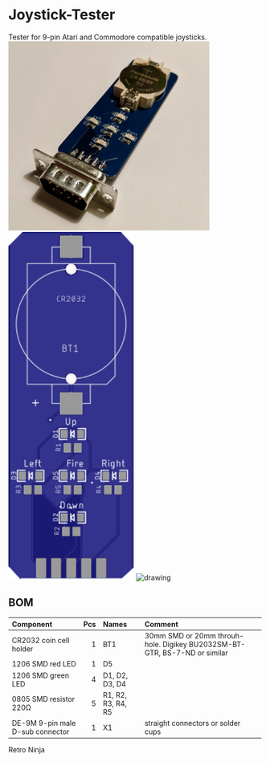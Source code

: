 
# Joystick-Tester
 Tester for 9-pin Atari and Commodore compatible joysticks.
 <img src="images/joysticktester.jpg" alt="drawing" width="400"/> 
 <img src="images/pcb-top.svg" alt="drawing" width="250"/> <img src="images/pcb-bottom.svg" alt="drawing" width="250"/>
 
## BOM
 |Component|Pcs |Names|Comment|
 |:--------|---:|:---|:------|
 | CR2032 coin cell holder | 1 | BT1 | 30mm SMD or 20mm throuh-hole. Digikey BU2032SM-BT-GTR, BS-7-ND or similar|
 | 1206 SMD red LED | 1 | D5 | |
 | 1206 SMD green LED | 4 | D1, D2, D3, D4 | |
 | 0805 SMD resistor 220Ω | 5 | R1, R2, R3, R4, R5 ||
 | DE-9M 9-pin male D-sub connector | 1 | X1 |straight connectors or solder cups |

Retro Ninja
